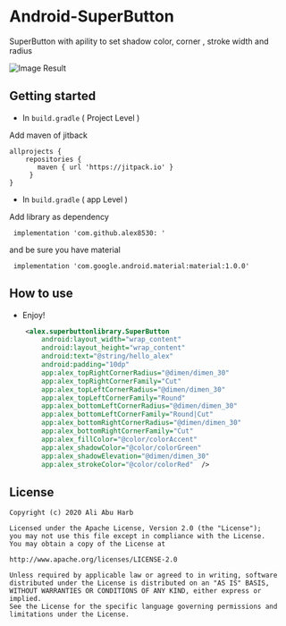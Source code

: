 # Android-SuperButton
SuperButton with apility to set shadow color, corner , stroke width and radius

![Image Result](https://i.ibb.co/W21YsKS/Screenshot-2020-10-16-022754.png)


## Getting started
* In ``` build.gradle ``` (  Project Level  )

Add maven of jitback

 ```
allprojects { 
     repositories { 
        maven { url 'https://jitpack.io' }
      }
 }   
```
* In ``` build.gradle ``` (  app Level  )

Add library as dependency 
```
 implementation 'com.github.alex8530: '
```
and be sure you have material
```
 implementation 'com.google.android.material:material:1.0.0'
```
   

## How to use

 
  
  * Enjoy!
  
  
  

```xml
    <alex.superbuttonlibrary.SuperButton
        android:layout_width="wrap_content"
        android:layout_height="wrap_content"
        android:text="@string/hello_alex"
        android:padding="10dp"
        app:alex_topRightCornerRadius="@dimen/dimen_30"
        app:alex_topRightCornerFamily="Cut"
        app:alex_topLeftCornerRadius="@dimen/dimen_30"
        app:alex_topLeftCornerFamily="Round"
        app:alex_bottomLeftCornerRadius="@dimen/dimen_30"
        app:alex_bottomLeftCornerFamily="Round|Cut"
        app:alex_bottomRightCornerRadius="@dimen/dimen_30"
        app:alex_bottomRightCornerFamily="Cut"
        app:alex_fillColor="@color/colorAccent"
        app:alex_shadowColor="@color/colorGreen"
        app:alex_shadowElevation="@dimen/dimen_30"
        app:alex_strokeColor="@color/colorRed"  />
```

## License

```
Copyright (c) 2020 Ali Abu Harb

Licensed under the Apache License, Version 2.0 (the "License");
you may not use this file except in compliance with the License.
You may obtain a copy of the License at

http://www.apache.org/licenses/LICENSE-2.0

Unless required by applicable law or agreed to in writing, software
distributed under the License is distributed on an "AS IS" BASIS,
WITHOUT WARRANTIES OR CONDITIONS OF ANY KIND, either express or implied.
See the License for the specific language governing permissions and
limitations under the License.
```
